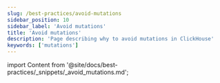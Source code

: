 ```yaml
---
slug: /best-practices/avoid-mutations
sidebar_position: 10
sidebar_label: 'Avoid mutations'
title: 'Avoid mutations'
description: 'Page describing why to avoid mutations in ClickHouse'
keywords: ['mutations']
---
```


import Content from '@site/docs/best-practices/_snippets/_avoid_mutations.md';

<Content />

